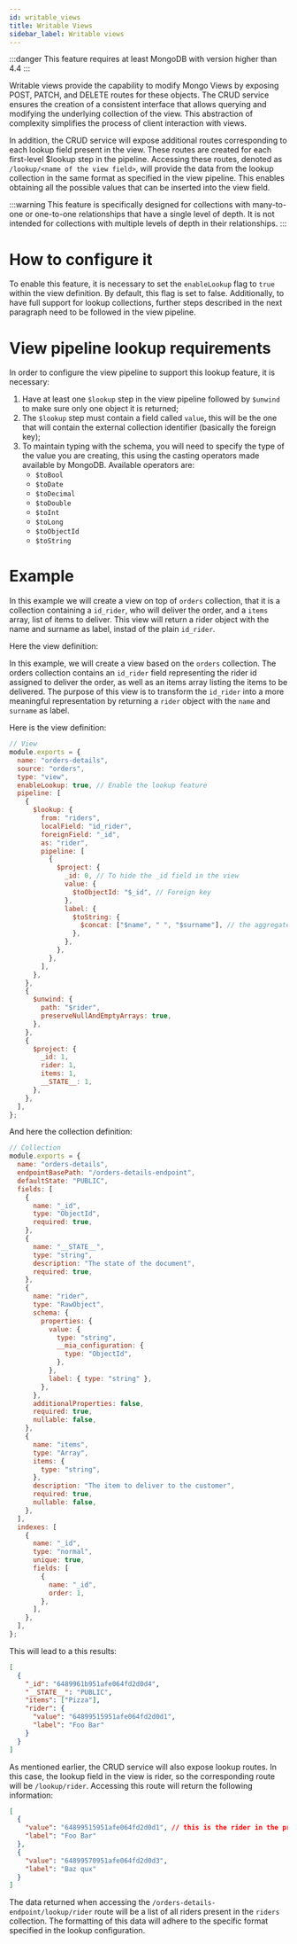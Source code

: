 ```yaml
---
id: writable_views
title: Writable Views
sidebar_label: Writable views
---
```

:::danger
This feature requires at least MongoDB with version higher than 4.4
:::

Writable views provide the capability to modify Mongo Views by exposing POST, PATCH, and DELETE routes for these objects. The CRUD service ensures the creation of a consistent interface that allows querying and modifying the underlying collection of the view. This abstraction of complexity simplifies the process of client interaction with views.

In addition, the CRUD service will expose additional routes corresponding to each lookup field present in the view. These routes are created for each first-level $lookup step in the pipeline. Accessing these routes, denoted as `/lookup/<name of the view field>`, will provide the data from the lookup collection in the same format as specified in the view pipeline. This enables obtaining all the possible values that can be inserted into the view field.

:::warning
This feature is specifically designed for collections with many-to-one or one-to-one relationships that have a single level of depth. It is not intended for collections with multiple levels of depth in their relationships.
:::

# How to configure it

To enable this feature, it is necessary to set the `enableLookup` flag to `true` within the view definition. By default, this flag is set to false. Additionally, to have full support for lookup collections, further steps described in the next paragraph need to be followed in the view pipeline.

# View pipeline lookup requirements

In order to configure the view pipeline to support this lookup feature, it is necessary:

1. Have at least one `$lookup` step in the view pipeline followed by `$unwind` to make sure only one object it is returned;
2. The `$lookup` step must contain a field called `value`, this will be the one that will contain the external collection identifier (basically the foreign key);
3. To maintain typing with the schema, you will need to specify the type of the value you are creating, this using the casting operators made available by MongoDB. Available operators are:
   - `$toBool`
   - `$toDate`
   - `$toDecimal`
   - `$toDouble`
   - `$toInt`
   - `$toLong`
   - `$toObjectId`
   - `$toString`

# Example

In this example we will create a view on top of `orders` collection, that it is a collection containing a `id_rider`, who will deliver the order, and a `items` array, list of items to deliver. This view will return a rider object with the name and surname as label, instad of the plain `id_rider`.

Here the view definition:

In this example, we will create a view based on the `orders` collection. The orders collection contains an `id_rider` field representing the rider id assigned to deliver the order, as well as an items array listing the items to be delivered. The purpose of this view is to transform the `id_rider` into a more meaningful representation by returning a `rider` object with the `name` and `surname` as label.

Here is the view definition:

```js title=requires
// View
module.exports = {
  name: "orders-details",
  source: "orders",
  type: "view",
  enableLookup: true, // Enable the lookup feature
  pipeline: [
    {
      $lookup: {
        from: "riders",
        localField: "id_rider",
        foreignField: "_id",
        as: "rider",
        pipeline: [
          {
            $project: {
              _id: 0, // To hide the _id field in the view
              value: {
                $toObjectId: "$_id", // Foreign key
              },
              label: {
                $toString: {
                  $concat: ["$name", " ", "$surname"], // the aggregated value
                },
              },
            },
          },
        ],
      },
    },
    {
      $unwind: {
        path: "$rider",
        preserveNullAndEmptyArrays: true,
      },
    },
    {
      $project: {
        _id: 1,
        rider: 1,
        items: 1,
        __STATE__: 1,
      },
    },
  ],
};
```

And here the collection definition:

```js title=collection
// Collection
module.exports = {
  name: "orders-details",
  endpointBasePath: "/orders-details-endpoint",
  defaultState: "PUBLIC",
  fields: [
    {
      name: "_id",
      type: "ObjectId",
      required: true,
    },
    {
      name: "__STATE__",
      type: "string",
      description: "The state of the document",
      required: true,
    },
    {
      name: "rider",
      type: "RawObject",
      schema: {
        properties: {
          value: {
            type: "string",
            __mia_configuration: {
              type: "ObjectId",
            },
          },
          label: { type: "string" },
        },
      },
      additionalProperties: false,
      required: true,
      nullable: false,
    },
    {
      name: "items",
      type: "Array",
      items: {
        type: "string",
      },
      description: "The item to deliver to the customer",
      required: true,
      nullable: false,
    },
  ],
  indexes: [
    {
      name: "_id",
      type: "normal",
      unique: true,
      fields: [
        {
          name: "_id",
          order: 1,
        },
      ],
    },
  ],
};
```

This will lead to a this results:

```json
[
  {
    "_id": "6489961b951afe064fd2d0d4",
    "__STATE__": "PUBLIC",
    "items": ["Pizza"],
    "rider": {
      "value": "64899515951afe064fd2d0d1",
      "label": "Foo Bar"
    }
  }
]
```

As mentioned earlier, the CRUD service will also expose lookup routes. In this case, the lookup field in the view is rider, so the corresponding route will be `/lookup/rider`. Accessing this route will return the following information:

```json
[
  {
    "value": "64899515951afe064fd2d0d1", // this is the rider in the previous result
    "label": "Foo Bar"
  },
  {
    "value": "64899570951afe064fd2d0d3",
    "label": "Baz qux"
  }
]
```

The data returned when accessing the `/orders-details-endpoint/lookup/rider` route will be a list of all riders present in the `riders` collection. The formatting of this data will adhere to the specific format specified in the lookup configuration.
